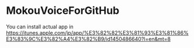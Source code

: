 # MokouVoiceForGitHub

You can install actual app in https://itunes.apple.com/jp/app/%E3%82%82%E3%81%93%E3%81%86%E3%83%9C%E3%82%A4%E3%82%B9/id1450486640?l=en&mt=8
